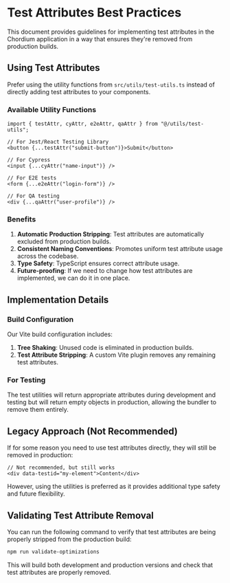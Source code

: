 # Test Attributes Best Practices

This document provides guidelines for implementing test attributes in the Chordium application in a way that ensures they're removed from production builds.

## Using Test Attributes

Prefer using the utility functions from `src/utils/test-utils.ts` instead of directly adding test attributes to your components.

### Available Utility Functions

```tsx
import { testAttr, cyAttr, e2eAttr, qaAttr } from "@/utils/test-utils";

// For Jest/React Testing Library
<button {...testAttr("submit-button")}>Submit</button>

// For Cypress
<input {...cyAttr("name-input")} />

// For E2E tests
<form {...e2eAttr("login-form")} />

// For QA testing
<div {...qaAttr("user-profile")} />
```

### Benefits

1. **Automatic Production Stripping**: Test attributes are automatically excluded from production builds.
2. **Consistent Naming Conventions**: Promotes uniform test attribute usage across the codebase.
3. **Type Safety**: TypeScript ensures correct attribute usage.
4. **Future-proofing**: If we need to change how test attributes are implemented, we can do it in one place.

## Implementation Details

### Build Configuration

Our Vite build configuration includes:

1. **Tree Shaking**: Unused code is eliminated in production builds.
2. **Test Attribute Stripping**: A custom Vite plugin removes any remaining test attributes.

### For Testing

The test utilities will return appropriate attributes during development and testing but will return empty objects in production, allowing the bundler to remove them entirely.

## Legacy Approach (Not Recommended)

If for some reason you need to use test attributes directly, they will still be removed in production:

```tsx
// Not recommended, but still works
<div data-testid="my-element">Content</div>
```

However, using the utilities is preferred as it provides additional type safety and future flexibility.

## Validating Test Attribute Removal

You can run the following command to verify that test attributes are being properly stripped from the production build:

```bash
npm run validate-optimizations
```

This will build both development and production versions and check that test attributes are properly removed.
